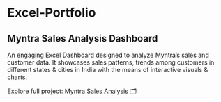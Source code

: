 # Excel-Portfolio
## Myntra Sales Analysis Dashboard
An engaging Excel Dashboard designed to analyze Myntra’s sales and customer data. It showcases sales patterns, trends among customers in different states & cities in India with the means of interactive visuals & charts.

Explore full project: [Myntra Sales Analysis](https://onedrive.live.com/:x:/g/personal/B9F6477EA7AE7F1F/EbMWlEJEko1KjnV-0CWmICMB60SC_jSd1m-PdvYW0StXCw?resid=B9F6477EA7AE7F1F!s429416b392444a8d8e757ed025a62023&ithint=file%2Cxlsx&e=uA9jFl&migratedtospo=true&redeem=aHR0cHM6Ly8xZHJ2Lm1zL3gvYy9iOWY2NDc3ZWE3YWU3ZjFmL0ViTVdsRUpFa28xS2puVi0wQ1dtSUNNQjYwU0NfalNkMW0tUGR2WVcwU3RYQ3c_ZT11QTlqRmw) 🗂️
